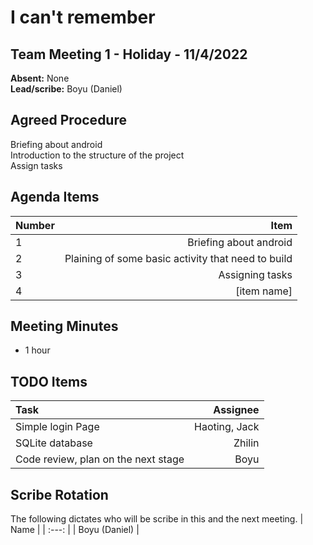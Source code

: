 # I can't remember

## Team Meeting 1 - Holiday - 11/4/2022
**Absent:** None
<br>
**Lead/scribe:** Boyu (Daniel)

## Agreed Procedure
Briefing about android<br>
Introduction to the structure of the project<br>
Assign tasks<br>

## Agenda Items
| Number | Item |
| :--- | ---: |
| 1 | Briefing about android |
| 2 | Plaining of some basic activity that need to build |
| 3 | Assigning tasks |
| 4 | [item name] |

## Meeting Minutes
- 1 hour

## TODO Items
| Task | Assignee |
| :--- | ---: |
| Simple login Page | Haoting, Jack |
| SQLite database | Zhilin |
| Code review, plan on the next stage | Boyu |

## Scribe Rotation
The following dictates who will be scribe in this and the next meeting.
| Name |
| :---: |
| Boyu (Daniel) |
